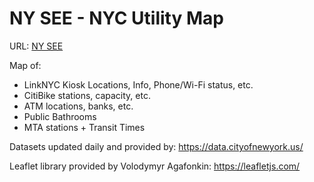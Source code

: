 # NY SEE - NYC Utility Map
URL: [NY SEE](mcmerrison.github.io)

Map of: 
- LinkNYC Kiosk Locations, Info, Phone/Wi-Fi status, etc.
- CitiBike stations, capacity, etc.
- ATM locations, banks, etc.
- Public Bathrooms
- MTA stations + Transit Times

Datasets updated daily and provided by: https://data.cityofnewyork.us/

Leaflet library provided by Volodymyr Agafonkin: https://leafletjs.com/
